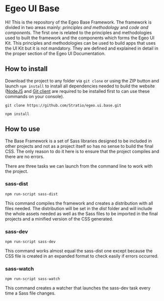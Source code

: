 # Egeo UI Base

Hi! This is the repository of the Egeo Base Framework. The framework is divided in two areas mainly: *principles and methodology* and *code and components*. The first one is related to the principles and methodologies used to built the framework and the components which forms the Egeo UI Kit. This principles and methodologies can be used to build apps that uses the UI Kit but it is not mandatory. They are defined and explained in detail in the proper section of the Egeo UI Documentation.

## How to install

Download the project to any folder via `git clone` or using the ZIP button and launch `npm install` to install all dependencies needed to build the website ([NodeJS](https://nodejs.org) and [Git client](https://git-scm.com/download/) are required to be installed first to can use these commands on your console).

```
git clone https://github.com/Stratio/egeo.ui.base.git

npm install
```

## How to use

The Base Framework is a set of Sass libraries designed to be included in other projects and not as a project itself so has no sense to build the final CSS. The only reason to do it here is to ensure that the project compiles and there are no errors.

There are three tasks we can launch from the command line to work with the project.

### sass-dist

```
npm run-script sass-dist
```

This command compiles the framework and creates a distribution with all files needed. The distribution will be set in the *dist* folder and will include the whole assets needed as well as the Sass files to be imported in the final projects and a minified version of the CSS generated.

### sass-dev

```
npm run-script sass-dev
```

This command works almost equal the sass-dist one except because the CSS file is created in an expanded format to check easily if errors occurred.

### sass-watch

```
npm run-script sass-watch
```

This command creates a watcher that launches the sass-dev task every time a Sass file changes.
